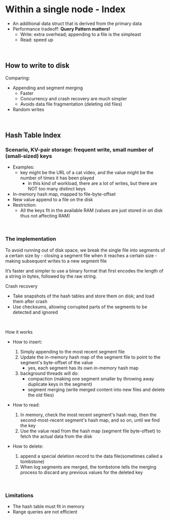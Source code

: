 # Within a single node - Index

- An additional data struct that is derived from the primary data
- Performance tradeoff: **Query Pattern matters!**
    - Write: extra overhead; appending to a file is the simpleast
    - Read: speed up

<br/>

## How to write to disk
Comparing:
- Appending and segment merging
    - Faster
    - Concurrency and crash recovery are much simpler
    - Avoids data file fragmentation (deleting old files)
- Random writes

<br/>

## Hash Table Index
### Scenario, KV-pair storage: frequent write, small number of (small-sized) keys
- Examples:
    - key might be the URL of a cat video, and the value might be the number of times it has been played
        - in this kind of workload, there are a lot of writes, but there are NOT too many distinct keys
- In-memory hash map, mapped to file-byte-offset
- New value append to a file on the disk
- Restriction:
    - All the keys fit in the available RAM (values are just stored in on disk thus not affecting RAM)

<br/>

### The implementation
To avoid running out of disk space,
we break the single file into segments of a certain size by
    - closing a segment file when it reaches a certain size
    - making subsequent writes to a new segment file

It’s faster and simpler to use a binary format
that first encodes the length of a string in bytes, followed by the raw string.

Crash recovery
- Take snapshots of the hash tables and store them on disk; and load them after crash
- Use checksums, allowing corrupted parts of the segments to be detected and ignored

<br/>

How it works

- How to insert: 
    1. Simply appending to the most recent segment file
    2. Update the in-memory hash map of the segment file to point to the segment's byte-offset of the value
        - yes, each segment has its own in-memory hash map
    3. background threads will do:
        - compaction (making one segment smaller by throwing away duplicate keys in the segment) 
        - segment merging (write merged content into new files and delete the old files)

- How to read:
    1. In memory, check the most recent segment's hash map, then the second-most-recent segment's hash map, and so on, until we find the key
    2. Use the value read from the hash map (segment file byte-offset) to fetch the actual data from the disk

- How to delete:
    1. append a special deletion record to the data file(sometimes called a tombstone)
    2. When log segments are merged, the tombstone tells the merging process to discard any previous values for the deleted key

<br/>

### Limitations
- The hash table must fit in memory
- Range queries are not efficient